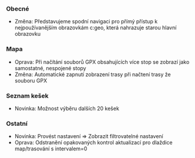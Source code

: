 ### Obecné
- Změna: Představujeme spodní navigaci pro přímý přístup k nejpoužívanějším obrazovkám c:geo, která nahrazuje starou hlavní obrazovku

### Mapa
- Oprava: Při načítání souborů GPX obsahujících více stop se zobrazí jako samostatné, nespojené stopy
- Změna: Automatické zapnutí zobrazení trasy při načtení trasy že souboru GPX

### Seznam kešek
- Novinka: Možnost výběru dalších 20 kešek

### Ostatní
- Novinka: Provést nastavení => Zobrazit filtrovatelné nastavení
- Oprava: Odstranění opakovaných kontrol aktualizací pro dlaždice map/trasování s intervalem=0
